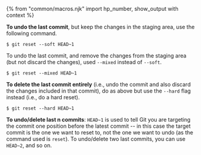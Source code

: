 {% from "common/macros.njk" import hp_number, show_output with context %}

**To undo the last commit**, but keep the changes in the staging area, use the following command.

```{.no-line-numbers}
$ git reset --soft HEAD~1
```

To undo the last commit, and remove the changes from the staging area (but not discard the changes), used `--mixed` instead of `--soft`.

```{.no-line-numbers highlight-lines="1['--mixed']"}
$ git reset --mixed HEAD~1
```

**To delete the last commit entirely** (i.e., undo the commit and also discard the changes included in that commit), do as above but use the `--hard` flag instead (i.e., do a hard reset).

```{.no-line-numbers highlight-lines="1['--hard']"}
$ git reset --hard HEAD~1
```

**To undo/delete last n commits**: `HEAD~1` is used to tell Git you are targeting the commit one position before the latest commit -- in this case the target commit is the one we want to reset to, not the one we want to undo (as the command used is `reset`). To undo/delete two last commits, you can use `HEAD~2`, and so on.
